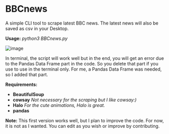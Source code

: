 # BBCnews
A simple CLI tool to scrape latest BBC news. The latest news will also be saved as csv in your Desktop.

**Usage:**
*python3 BBCnews.py*

![image](https://user-images.githubusercontent.com/59505246/138606639-a01f9fd4-c8dd-4c40-8904-5834b826c889.png)

In terminal, the script will work well but in the end, you will get an error due to the Pandas Data Frame part in the code. So you delete that part if you use to use in the terminal only. For me, a Pandas Data Frame was needed, so I added that part.

**Requirements:**
- **BeautifulSoup**
- **cowsay**    *Not necessary for the scraping but I like cowsay:)*
- **Halo**      *For the cute animations, Halo is great.*
- **pandas** 

**Note:** This first version works well, but I plan to improve the code. For now, it is not as I wanted. You can edit as you wish or improve by contributing.
